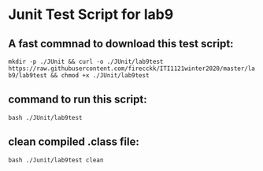 # Junit Test Script for lab9

## A fast commnad to download this test script: 
`mkdir -p ./JUnit && curl -o ./JUnit/lab9test https://raw.githubusercontent.com/firecckk/ITI1121winter2020/master/lab9/lab9test && chmod +x ./JUnit/lab9test`

## command to run this script:
`bash ./JUnit/lab9test`

## clean compiled .class file:
`bash ./Junit/lab9test clean`



